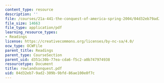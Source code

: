 ```yaml
---
content_type: resource
description: ''
file: /courses/21a-441-the-conquest-of-america-spring-2004/04d32eb79ad2309b9bfd86ae100e0f7c_rowlandsonquest.pdf
file_size: 14663
file_type: application/pdf
learning_resource_types:
- Readings
license: https://creativecommons.org/licenses/by-nc-sa/4.0/
ocw_type: OCWFile
parent_title: Readings
parent_type: CourseSection
parent_uid: d351c30b-77ea-cda6-f5c2-a0b747974938
resourcetype: Document
title: rowlandsonquest.pdf
uid: 04d32eb7-9ad2-309b-9bfd-86ae100e0f7c
---
```

